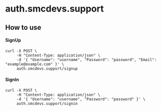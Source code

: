 # auth.smcdevs.support

## How to use
#### SignUp

``` 
curl -X POST \
     -H "Content-Type: application/json" \
     -d '{ "Username": "username", "Password": "password", "Email": "example@example.com" }' \
     auth.smcdevs.support/signup
```

#### SignIn
```
curl -X POST \
     -H "Content-Type: application/json" \
     -d '{ "Username": "username", "Password": "password" }' \
     auth.smcdevs.support/signin
```
